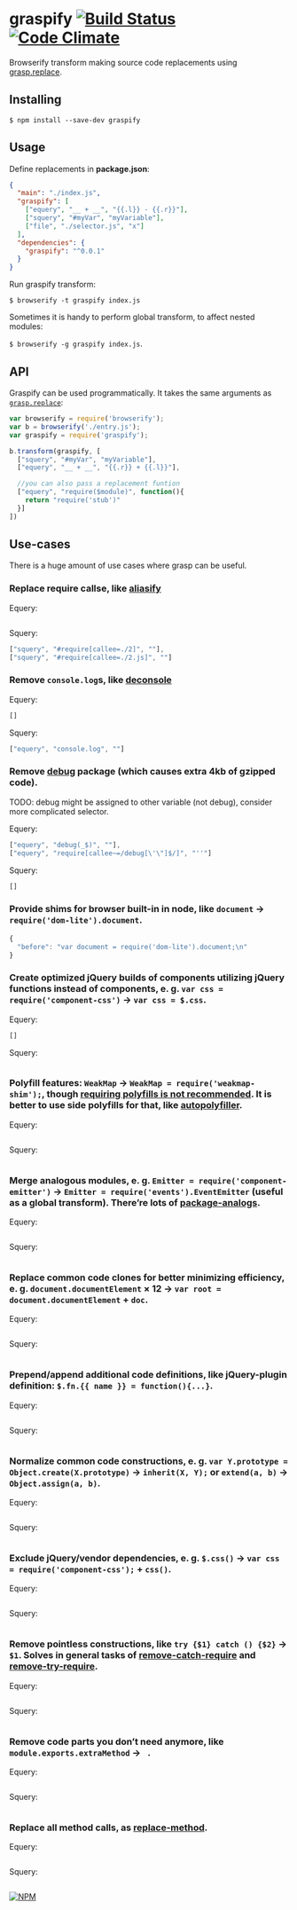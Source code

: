 # graspify [![Build Status](https://travis-ci.org/dfcreative/graspify.svg?branch=master)](https://travis-ci.org/dfcreative/graspify) [![Code Climate](https://codeclimate.com/github/dfcreative/graspify/badges/gpa.svg)](https://codeclimate.com/github/dfcreative/graspify)

Browserify transform making source code replacements using [grasp.replace](http://www.graspjs.com/).



## Installing

`$ npm install --save-dev graspify`


## Usage

Define replacements in **package.json**:

```json
{
  "main": "./index.js",
  "graspify": [
    ["equery", "__ + __", "{{.l}} - {{.r}}"],
    ["squery", "#myVar", "myVariable"],
    ["file", "./selector.js", "x"]
  ],
  "dependencies": {
    "graspify": "^0.0.1"
  }
}
```

Run graspify transform:

`$ browserify -t graspify index.js`

Sometimes it is handy to perform global transform, to affect nested modules:

`$ browserify -g graspify index.js`.



## API

Graspify can be used programmatically. It takes the same arguments as [`grasp.replace`](http://www.graspjs.com/docs/lib#replace):

```js
var browserify = require('browserify');
var b = browserify('./entry.js');
var graspify = require('graspify');

b.transform(graspify, [
  ["squery", "#myVar", "myVariable"],
  ["equery", "__ + __", "{{.r}} + {{.l}}"],

  //you can also pass a replacement funtion
  ["equery", "require($module)", function(){
    return "require('stub')"
  }]
])
```



## Use-cases

There is a huge amount of use cases where grasp can be useful.

### Replace require callse, like [aliasify](https://github.com/benbria/aliasify)

Equery:

```js
```

Squery:

```js
["squery", "#require[callee=./2]", ""],
["squery", "#require[callee=./2.js]", ""]
```


###  Remove `console.log`s, like [deconsole](https://www.npmjs.com/package/deconsole)

Equery:

```js
[]
```

Squery:

```js
["equery", "console.log", ""]
```


### Remove [debug](https://www.npmjs.com/package/debug) package (which causes extra 4kb of gzipped code).

TODO: debug might be assigned to other variable (not debug), consider more complicated selector.

Equery:

```js
["equery", "debug(_$)", ""],
["equery", "require[callee~=/debug[\'\"]$/]", "''"]
```

Squery:

```js
[]
```


### Provide shims for browser built-in in node, like `document` → `require('dom-lite').document`.

```js
{
  "before": "var document = require('dom-lite').document;\n"
}
```


### Create optimized jQuery builds of components utilizing jQuery functions instead of components, e. g. `var css = require('component-css')` → `var css = $.css`.

Equery:

```js
[]
```

Squery:

```js
```


### Polyfill features: `WeakMap` → `WeakMap = require('weakmap-shim');`, though [requiring polyfills is not recommended](http://webreflection.blogspot.ru/2014/03/do-not-require-polyfills.html?spref=tw). It is better to use side polyfills for that, like [autopolyfiller](https://www.npmjs.com/package/autopolyfiller).

Equery:

```js
```

Squery:

```js
```


### Merge analogous modules, e. g. `Emitter = require('component-emitter')` → `Emitter = require('events').EventEmitter` (useful as a global transform). There’re lots of [package-analogs](https://github.com/dfcreative/package-analogs).

Equery:

```js
```

Squery:

```js
```


### Replace common code clones for better minimizing efficiency, e. g. `document.documentElement` × 12 → `var root = document.documentElement` + `doc`.

Equery:

```js
```

Squery:

```js
```


### Prepend/append additional code definitions, like jQuery-plugin definition: `$.fn.{{ name }} = function(){...}`.

Equery:

```js
```

Squery:

```js
```


### Normalize common code constructions, e. g. `var Y.prototype = Object.create(X.prototype)` → `inherit(X, Y);` or `extend(a, b)` → `Object.assign(a, b)`.

Equery:

```js
```

Squery:

```js
```


### Exclude jQuery/vendor dependencies, e. g. `$.css()` → `var css = require('component-css');` + `css()`.

Equery:

```js
```

Squery:

```js
```


### Remove pointless constructions, like `try {$1} catch () {$2}` → `$1`. Solves in general tasks of [remove-catch-require](https://github.com/hughsk/remove-catch-require) and [remove-try-require](https://github.com/hughsk/remove-try-require).

Equery:

```js
```

Squery:

```js
```


### Remove code parts you don’t need anymore, like `module.exports.extraMethod` → ` `.

Equery:

```js
```

Squery:

```js
```


### Replace all method calls, as [replace-method](https://github.com/hughsk/replace-method).

Equery:

```js
```

Squery:

```js
```



[![NPM](https://nodei.co/npm/graspify.png?downloads=true&downloadRank=true&stars=true)](https://nodei.co/npm/graspify/)
